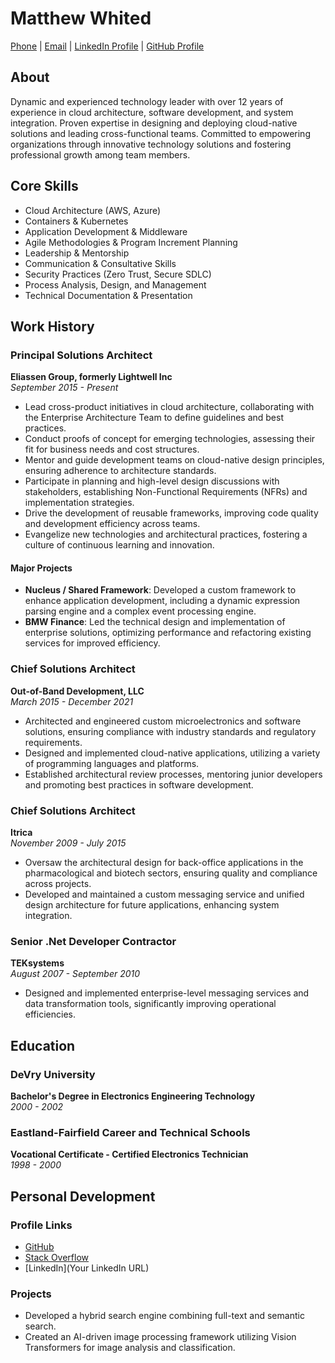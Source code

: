 # Matthew Whited  
[Phone](tel:+1-614-989-1748) | [Email](mailto:matt@whited.us) | [LinkedIn Profile](https://www.linkedin.com/in/mwwhited/) | [GitHub Profile](https://github.com/mwwhited)

## About  
Dynamic and experienced technology leader with over 12 years of experience in cloud architecture, software development, and system integration. Proven expertise in designing and deploying cloud-native solutions and leading cross-functional teams. Committed to empowering organizations through innovative technology solutions and fostering professional growth among team members.

## Core Skills  
- Cloud Architecture (AWS, Azure)  
- Containers & Kubernetes  
- Application Development & Middleware  
- Agile Methodologies & Program Increment Planning  
- Leadership & Mentorship  
- Communication & Consultative Skills  
- Security Practices (Zero Trust, Secure SDLC)  
- Process Analysis, Design, and Management  
- Technical Documentation & Presentation  

## Work History  

### Principal Solutions Architect  
**Eliassen Group, formerly Lightwell Inc**  
*September 2015 - Present*  

- Lead cross-product initiatives in cloud architecture, collaborating with the Enterprise Architecture Team to define guidelines and best practices.  
- Conduct proofs of concept for emerging technologies, assessing their fit for business needs and cost structures.  
- Mentor and guide development teams on cloud-native design principles, ensuring adherence to architecture standards.  
- Participate in planning and high-level design discussions with stakeholders, establishing Non-Functional Requirements (NFRs) and implementation strategies.  
- Drive the development of reusable frameworks, improving code quality and development efficiency across teams.  
- Evangelize new technologies and architectural practices, fostering a culture of continuous learning and innovation.

#### Major Projects  
- **Nucleus / Shared Framework**: Developed a custom framework to enhance application development, including a dynamic expression parsing engine and a complex event processing engine.  
- **BMW Finance**: Led the technical design and implementation of enterprise solutions, optimizing performance and refactoring existing services for improved efficiency.  

### Chief Solutions Architect  
**Out-of-Band Development, LLC**  
*March 2015 - December 2021*  

- Architected and engineered custom microelectronics and software solutions, ensuring compliance with industry standards and regulatory requirements.  
- Designed and implemented cloud-native applications, utilizing a variety of programming languages and platforms.  
- Established architectural review processes, mentoring junior developers and promoting best practices in software development.  

### Chief Solutions Architect  
**Itrica**  
*November 2009 - July 2015*  

- Oversaw the architectural design for back-office applications in the pharmacological and biotech sectors, ensuring quality and compliance across projects.  
- Developed and maintained a custom messaging service and unified design architecture for future applications, enhancing system integration.  

### Senior .Net Developer Contractor  
**TEKsystems**  
*August 2007 - September 2010*  

- Designed and implemented enterprise-level messaging services and data transformation tools, significantly improving operational efficiencies.  

## Education  

### DeVry University  
**Bachelor's Degree in Electronics Engineering Technology**  
*2000 - 2002*  

### Eastland-Fairfield Career and Technical Schools  
**Vocational Certificate - Certified Electronics Technician**  
*1998 - 2000*  

## Personal Development  

### Profile Links  
- [GitHub](https://github.com/mwwhited)  
- [Stack Overflow](http://stackoverflow.com/users/89586/matthew-whited)  
- [LinkedIn](Your LinkedIn URL)

### Projects  
- Developed a hybrid search engine combining full-text and semantic search.  
- Created an AI-driven image processing framework utilizing Vision Transformers for image analysis and classification.  
